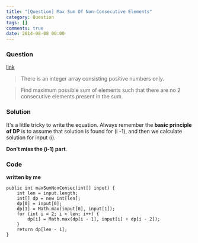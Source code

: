 ```yaml
---
title: "[Question] Max Sum Of Non-Consecutive Elements"
category: Question
tags: []
comments: true
date: 2014-08-08 00:00
---
```



### Question 

[link](http://tech-queries.blogspot.sg/2009/05/max-possible-sum-of-non-consecutive.html)

> There is an integer array consisting positive numbers only. 

> Find maximum possible sum of elements such that there are no 2 consecutive elements present in the sum.

### Solution

It's a little tricky to write the equation. Always remember the __basic principle of DP__ is to assume that solution is found for (i -1), and then we calculate solution for input (i). 

__Don't miss the (i-1) part__. 

### Code

__written by me__

	public int maxSumNonConsec(int[] input) {
		int len = input.length;
		int[] dp = new int[len];
		dp[0] = input[0];
		dp[1] = Math.max(input[0], input[1]);
		for (int i = 2; i < len; i++) {
			dp[i] = Math.max(dp[i - 1], input[i] + dp[i - 2]);
		}
		return dp[len - 1];
	}
